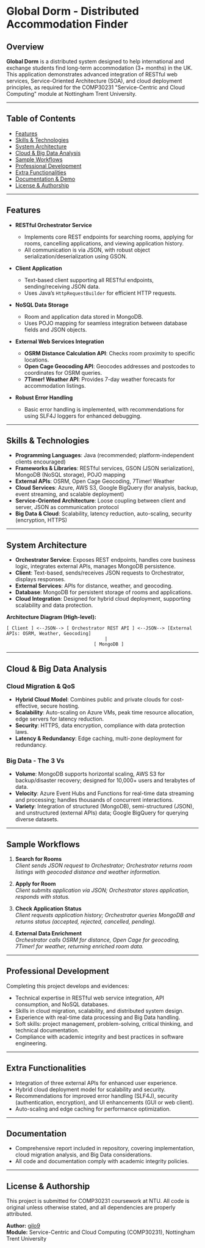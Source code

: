 # Global Dorm - Distributed Accommodation Finder

## Overview

**Global Dorm** is a distributed system designed to help international and exchange students find long-term accommodation (3+ months) in the UK. This application demonstrates advanced integration of RESTful web services, Service-Oriented Architecture (SOA), and cloud deployment principles, as required for the COMP30231 "Service-Centric and Cloud Computing" module at Nottingham Trent University.

---

## Table of Contents

- [Features](#features)
- [Skills & Technologies](#skills--technologies)
- [System Architecture](#system-architecture)
- [Cloud & Big Data Analysis](#cloud--big-data-analysis)
- [Sample Workflows](#sample-workflows)
- [Professional Development](#professional-development)
- [Extra Functionalities](#extra-functionalities)
- [Documentation & Demo](#documentation--demo)
- [License & Authorship](#license--authorship)

---

## Features

- **RESTful Orchestrator Service**  
  - Implements core REST endpoints for searching rooms, applying for rooms, cancelling applications, and viewing application history.
  - All communication is via JSON, with robust object serialization/deserialization using GSON.

- **Client Application**  
  - Text-based client supporting all RESTful endpoints, sending/receiving JSON data.
  - Uses Java’s `HttpRequestBuilder` for efficient HTTP requests.

- **NoSQL Data Storage**  
  - Room and application data stored in MongoDB.
  - Uses POJO mapping for seamless integration between database fields and JSON objects.

- **External Web Services Integration**  
  - **OSRM Distance Calculation API**: Checks room proximity to specific locations.
  - **Open Cage Geocoding API**: Geocodes addresses and postcodes to coordinates for OSRM queries.
  - **7Timer! Weather API**: Provides 7-day weather forecasts for accommodation listings.

- **Robust Error Handling**  
  - Basic error handling is implemented, with recommendations for using SLF4J loggers for enhanced debugging.

---

## Skills & Technologies

- **Programming Languages**: Java (recommended; platform-independent clients encouraged)
- **Frameworks & Libraries**: RESTful services, GSON (JSON serialization), MongoDB (NoSQL storage), POJO mapping
- **External APIs**: OSRM, Open Cage Geocoding, 7Timer! Weather
- **Cloud Services**: Azure, AWS S3, Google BigQuery (for analysis, backup, event streaming, and scalable deployment)
- **Service-Oriented Architecture**: Loose coupling between client and server, JSON as communication protocol
- **Big Data & Cloud**: Scalability, latency reduction, auto-scaling, security (encryption, HTTPS)

---

## System Architecture

- **Orchestrator Service**: Exposes REST endpoints, handles core business logic, integrates external APIs, manages MongoDB persistence.
- **Client**: Text-based, sends/receives JSON requests to Orchestrator, displays responses.
- **External Services**: APIs for distance, weather, and geocoding.
- **Database**: MongoDB for persistent storage of rooms and applications.
- **Cloud Integration**: Designed for hybrid cloud deployment, supporting scalability and data protection.

**Architecture Diagram (High-level):**
```
[ Client ] <--JSON--> [ Orchestrator REST API ] <--JSON--> [External APIs: OSRM, Weather, Geocoding]
                                    |
                                [ MongoDB ]
```

---

## Cloud & Big Data Analysis

### Cloud Migration & QoS

- **Hybrid Cloud Model**: Combines public and private clouds for cost-effective, secure hosting.
- **Scalability**: Auto-scaling on Azure VMs, peak time resource allocation, edge servers for latency reduction.
- **Security**: HTTPS, data encryption, compliance with data protection laws.
- **Latency & Redundancy**: Edge caching, multi-zone deployment for redundancy.

### Big Data - The 3 Vs

- **Volume**: MongoDB supports horizontal scaling, AWS S3 for backup/disaster recovery; designed for 10,000+ users and terabytes of data.
- **Velocity**: Azure Event Hubs and Functions for real-time data streaming and processing; handles thousands of concurrent interactions.
- **Variety**: Integration of structured (MongoDB), semi-structured (JSON), and unstructured (external APIs) data; Google BigQuery for querying diverse datasets.

---

## Sample Workflows

1. **Search for Rooms**  
   *Client sends JSON request to Orchestrator; Orchestrator returns room listings with geocoded distance and weather information.*

2. **Apply for Room**  
   *Client submits application via JSON; Orchestrator stores application, responds with status.*

3. **Check Application Status**  
   *Client requests application history; Orchestrator queries MongoDB and returns status (accepted, rejected, cancelled, pending).*

4. **External Data Enrichment**  
   *Orchestrator calls OSRM for distance, Open Cage for geocoding, 7Timer! for weather, returning enriched room data.*

---

## Professional Development

Completing this project develops and evidences:

- Technical expertise in RESTful web service integration, API consumption, and NoSQL databases.
- Skills in cloud migration, scalability, and distributed system design.
- Experience with real-time data processing and Big Data handling.
- Soft skills: project management, problem-solving, critical thinking, and technical documentation.
- Compliance with academic integrity and best practices in software engineering.

---

## Extra Functionalities

- Integration of three external APIs for enhanced user experience.
- Hybrid cloud deployment model for scalability and security.
- Recommendations for improved error handling (SLF4J), security (authentication, encryption), and UI enhancements (GUI or web client).
- Auto-scaling and edge caching for performance optimization.

---

## Documentation

- Comprehensive report included in repository, covering implementation, cloud migration analysis, and Big Data considerations.
- All code and documentation comply with academic integrity policies.

---

## License & Authorship

This project is submitted for COMP30231 coursework at NTU. All code is original unless otherwise stated, and all dependencies are properly attributed.

**Author:** [gilo9](https://github.com/gilo9)  
**Module:** Service-Centric and Cloud Computing (COMP30231), Nottingham Trent University
